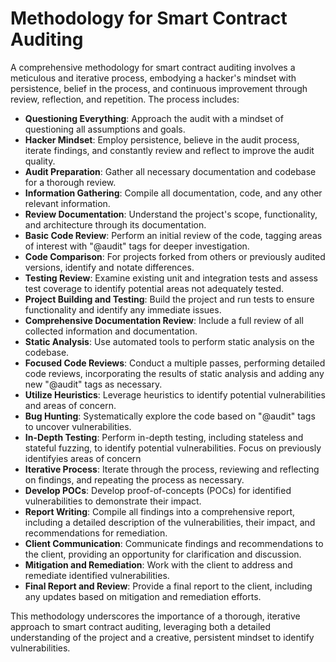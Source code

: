 # Methodology for Smart Contract Auditing

A comprehensive methodology for smart contract auditing involves a meticulous and iterative process, embodying a hacker's mindset with persistence, belief in the process, and continuous improvement through review, reflection, and repetition. The process includes:

- **Questioning Everything**: Approach the audit with a mindset of questioning all assumptions and goals.
- **Hacker Mindset**: Employ persistence, believe in the audit process, iterate findings, and constantly review and reflect to improve the audit quality.
- **Audit Preparation**: Gather all necessary documentation and codebase for a thorough review.
- **Information Gathering**: Compile all documentation, code, and any other relevant information.
- **Review Documentation**: Understand the project's scope, functionality, and architecture through its documentation.
- **Basic Code Review**: Perform an initial review of the code, tagging areas of interest with "@audit" tags for deeper investigation.
- **Code Comparison**: For projects forked from others or previously audited versions, identify and notate differences.
- **Testing Review**: Examine existing unit and integration tests and assess test coverage to identify potential areas not adequately tested.
- **Project Building and Testing**: Build the project and run tests to ensure functionality and identify any immediate issues.
- **Comprehensive Documentation Review**: Include a full review of all collected information and documentation.
- **Static Analysis**: Use automated tools to perform static analysis on the codebase.
- **Focused Code Reviews**: Conduct a multiple passes, performing detailed code reviews, incorporating the results of static analysis and adding any new "@audit" tags as necessary.
- **Utilize Heuristics**: Leverage heuristics to identify potential vulnerabilities and areas of concern.
- **Bug Hunting**: Systematically explore the code based on "@audit" tags to uncover vulnerabilities.
- **In-Depth Testing**: Perform in-depth testing, including stateless and stateful fuzzing, to identify potential vulnerabilities. Focus on previously identifyies areas of concern
- **Iterative Process**: Iterate through the process, reviewing and reflecting on findings, and repeating the process as necessary.
- **Develop POCs**: Develop proof-of-concepts (POCs) for identified vulnerabilities to demonstrate their impact.
- **Report Writing**: Compile all findings into a comprehensive report, including a detailed description of the vulnerabilities, their impact, and recommendations for remediation.
- **Client Communication**: Communicate findings and recommendations to the client, providing an opportunity for clarification and discussion.
- **Mitigation and Remediation**: Work with the client to address and remediate identified vulnerabilities.
- **Final Report and Review**: Provide a final report to the client, including any updates based on mitigation and remediation efforts.

This methodology underscores the importance of a thorough, iterative approach to smart contract auditing, leveraging both a detailed understanding of the project and a creative, persistent mindset to identify vulnerabilities.
